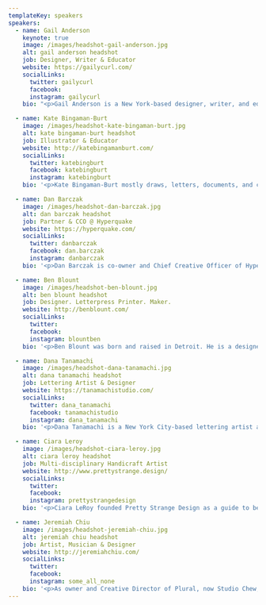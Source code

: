 ```yaml
---
templateKey: speakers
speakers:
  - name: Gail Anderson
    keynote: true
    image: /images/headshot-gail-anderson.jpg
    alt: gail anderson headshot
    job: Designer, Writer & Educator
    website: https://gailycurl.com/
    socialLinks:
      twitter: gailycurl
      facebook:
      instagram: gailycurl
    bio: "<p>Gail Anderson is a New York-based designer, writer, and educator. She is a partner, with Joe Newton, at Anderson Newton Design. From 1987 to early 2002, she worked at Rolling Stone magazine, serving as designer, deputy art director, and finally, as the magazine's senior art director.From 2002 through 2010, she served as Creative Director of Design at SpotCo, a New York City advertising agency that creates artwork for Broadway and institutional theater.</p><p>She is the recipient of the Cooper Hewitt National Design Award for Lifetime Achievement and is an AIGA Medalist. Anderson is co-author of 15 books on design, typography, and illustration with Steven Heller, and her work is in the collections of the Library of Congress and the Milton Glaser Design Archives at the School of Visual Arts.</p>"

  - name: Kate Bingaman-Burt
    image: /images/headshot-kate-bingaman-burt.jpg
    alt: kate bingaman-burt headshot
    job: Illustrator & Educator
    website: http://katebingamanburt.com/
    socialLinks:
      twitter: katebingburt
      facebook: katebingburt
      instagram: katebingburt
    bio: '<p>Kate Bingaman-Burt mostly draws, letters, documents, and collects, but she also does a lot of other things that involve energy, conversation, and exchange. She is a Professor of Graphic Design at Portland State University and makes illustrations for all sorts of clients all around the world. Past clients include Pinterest, Airbnb, Hillary for America, Google, IDEO, Etsy, The New York Times, Creative Mornings, Museum of Modern Art, and Girl Scouts of America.</p><p>Her roles as commercial illustrator, full-time educator, and project-based artist overlap to inform an intricate creative work flow. Kate’s studio is located in Outlet, her project space in Portland, Oregon. She owns Outlet, which hosts workshops, pop-up events and a community risograph print studio and zine library. She also sits on the board of Design Portland and has been scheming with them since 2012.</p>'

  - name: Dan Barczak
    image: /images/headshot-dan-barczak.jpg
    alt: dan barczak headshot
    job: Partner & CCO @ Hyperquake
    website: https://hyperquake.com/
    socialLinks:
      twitter: danbarczak
      facebook: dan.barczak
      instagram: danbarczak
    bio: '<p>Dan Barczak is co-owner and Chief Creative Officer of Hyperquake in Cincinnati, where he spends most of his time relentlessly pursuing ways to evolve and grow businesses on a human level, and help visionary leaders in the midst of a shift – whether they’re a startup or a global giant. He’s been obsessed with what a brand is and the impact it can have on people since he was a kid, and has been building them for the last 20 years, guided by the notion that the truth rises above everything. He’s a lifelong designer, loyal husband to his high school sweetheart, father of two amazing boys, and lives in Northern Kentucky where he grew up.</p><p>Above all, Dan believes in making an honest living, and adding value to the world we get to be a part of.</p>'

  - name: Ben Blount
    image: /images/headshot-ben-blount.jpg
    alt: ben blount headshot
    job: Designer. Letterpress Printer. Maker.
    website: http://benblount.com/
    socialLinks:
      twitter:
      facebook:
      instagram: blountben
    bio: '<p>Ben Blount was born and raised in Detroit. He is a designer and letterpress printer who loves books, type, and putting ink on paper. His work often explores questions of race, identity, and the stories we tell ourselves about living in America. Ben is a believer in the power of the printed word and has traveled throughout the US teaching and speaking about design, letterpress, and making things that matter. Ben learned a lot about design at Washington University in St. Louis, a lot about printing at Columbia College Chicago, and filled in the gaps with mentors and lots of practice.</p><p>He currently prints out of his storefront studio in Evanston, IL.</p>'

  - name: Dana Tanamachi
    image: /images/headshot-dana-tanamachi.jpg
    alt: dana tanamachi headshot
    job: Lettering Artist & Designer
    website: https://tanamachistudio.com/
    socialLinks:
      twitter: dana_tanamachi
      facebook: tanamachistudio
      instagram: dana_tanamachi
    bio: '<p>Dana Tanamachi is a New York City-based lettering artist and designer who enjoys living a quiet life and working with her hands. In 2009, an impromptu chalk installation for a Brooklyn housewarming party landed Dana her first commission for Google and set the popular chalk-lettering trend—and her career—in motion. After working under design icon Louise Fili, she opened Tanamachi Studio, a boutique design studio specializing in custom typography and illustration for editorial, lifestyle, food, and fashion brands.</p><p>She has been commissioned globally by clients such as Target, Nike, USPS, Penguin Books, Ralph Lauren, Instagram, and West Elm. Named a Young Gun (YG9) by the Art Director’s Club in 2011 and a Young Creative to Watch by HOW Magazine, she has had the distinct honor of creating custom cover art for O, HOW, and TIME Magazines.</p>'

  - name: Ciara Leroy
    image: /images/headshot-ciara-leroy.jpg
    alt: ciara leroy headshot
    job: Multi-disciplinary Handicraft Artist
    website: http://www.prettystrange.design/
    socialLinks:
      twitter:
      facebook:
      instagram: prettystrangedesign
    bio: '<p>Ciara LeRoy founded Pretty Strange Design as a guide to beautiful things and beautiful stories. Her talents include lettering, embroidery, fashion design, illustration, calligraphy. She helps people create things that are stunning, but also, just a little peculiar. Pretty Strange is based in the philosophy of creating art that is within reach, and uniting imagination with the everyday.</p><p>&ldquo;Every once in a while, you stumble across something so offbeat, it’s beautiful. I was once told &lsquo;pretty&rsquo; and &lsquo;strange&rsquo; was the best way to describe me, and it’s also the best summation of the things I create. Whimsical, odd, and a little perplexing, but also detailed, refined and elegant.&rdquo;</p>'

  - name: Jeremiah Chiu
    image: /images/headshot-jeremiah-chiu.jpg
    alt: jeremiah chiu headshot
    job: Artist, Musician & Designer
    website: http://jeremiahchiu.com/
    socialLinks:
      twitter:
      facebook:
      instagram: some_all_none
    bio: '<p>As owner and Creative Director of Plural, now Studio Chew, Jeremiah Chiu has spent the last 10 years consulting and creating award-winning brand strategies and identity systems for cultural institutions and major corporations alike. Clients include Google, Steelcase, the Art Institute of Chicago, University of Chicago, Museum of Contemporary Art Los Angeles, McDonalds, VSA Partners, and more.</p><p>Additionally, Jeremiah continues an active career as an artist and musician.</p>'
---
```

